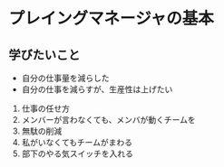 # プレイングマネージャの基本
## 学びたいこと
- 自分の仕事量を減らした
- 自分の仕事を減らすが、生産性は上げたい
1. 仕事の任せ方
2. メンバーが言わなくても、メンバが動くチームを
3. 無駄の削減
4. 私がいなくてもチームがまわる
5. 部下のやる気スイッチを入れる
